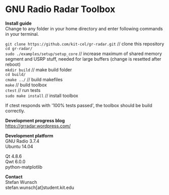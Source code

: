GNU Radio Radar Toolbox
========

**Install guide**  
Change to any folder in your home directory and enter following commands in your terminal.

`git clone https://github.com/kit-cel/gr-radar.git` // clone this repository  
`cd gr-radar/`  
`sudo ./examples/setup/setup_core` // increase maximum of shared memory segment and USRP stuff, needed for large buffers (change is resetted after reboot)  
`mkdir build` // make build folder  
`cd build/`  
`cmake ../` // build makefiles  
`make` // build toolbox  
`ctest` // run tests  
`sudo make install` // install toolbox

If ctest responds with '100% tests passed', the toolbox should be build correctly.

**Development progress blog**  
https://grradar.wordpress.com/

**Development platform**  
GNU Radio 3.7.4  
Ubuntu 14.04

Qt 4.8.6  
Qwt 6.0.0  
python-matplotlib

**Contact**  
Stefan Wunsch  
stefan.wunsch[at]student.kit.edu
